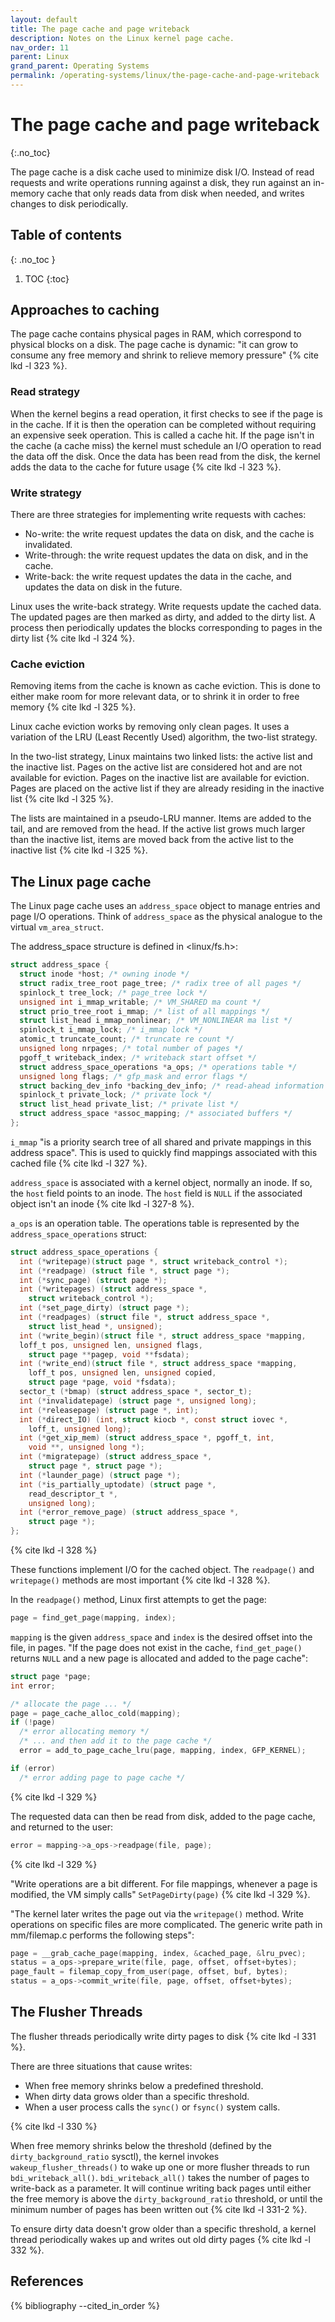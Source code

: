 ```yaml
---
layout: default
title: The page cache and page writeback
description: Notes on the Linux kernel page cache.
nav_order: 11
parent: Linux
grand_parent: Operating Systems
permalink: /operating-systems/linux/the-page-cache-and-page-writeback
---
```


<!-- prettier-ignore-start -->

# The page cache and page writeback
{:.no_toc}

The page cache is a disk cache used to minimize disk I/O. Instead of read requests and write operations running against a disk, they run against an in-memory cache that only reads data from disk when needed, and writes changes to disk periodically.

## Table of contents
{: .no_toc  }

1. TOC
{:toc}

<!-- prettier-ignore-end -->

## Approaches to caching

The page cache contains physical pages in RAM, which correspond to physical blocks on a disk. The page cache is dynamic: "it can grow to consume any free memory and shrink to relieve memory pressure" {% cite lkd -l 323 %}.

### Read strategy

When the kernel begins a read operation, it first checks to see if the page is in the cache. If it is then the operation can be completed without requiring an expensive seek operation. This is called a cache hit. If the page isn't in the cache (a cache miss) the kernel must schedule an I/O operation to read the data off the disk. Once the data has been read from the disk, the kernel adds the data to the cache for future usage {% cite lkd -l 323 %}.

### Write strategy

There are three strategies for implementing write requests with caches:

- No-write: the write request updates the data on disk, and the cache is invalidated.
- Write-through: the write request updates the data on disk, and in the cache.
- Write-back: the write request updates the data in the cache, and updates the data on disk in the future.

Linux uses the write-back strategy. Write requests update the cached data. The updated pages are then marked as dirty, and added to the dirty list. A process then periodically updates the blocks corresponding to pages in the dirty list {% cite lkd -l 324 %}.

### Cache eviction

Removing items from the cache is known as cache eviction. This is done to either make room for more relevant data, or to shrink it in order to free memory {% cite lkd -l 325 %}.

Linux cache eviction works by removing only clean pages. It uses a variation of the LRU (Least Recently Used) algorithm, the two-list strategy.

In the two-list strategy, Linux maintains two linked lists: the active list and the inactive list. Pages on the active list are considered hot and are not available for eviction. Pages on the inactive list are available for eviction. Pages are placed on the active list if they are already residing in the inactive list {% cite lkd -l 325 %}.

The lists are maintained in a pseudo-LRU manner. Items are added to the tail, and are removed from the head. If the active list grows much larger than the inactive list, items are moved back from the active list to the inactive list {% cite lkd -l 325 %}.

## The Linux page cache

The Linux page cache uses an `address_space` object to manage entries and page I/O operations. Think of `address_space` as the physical analogue to the virtual `vm_area_struct`.

The address_space structure is defined in <linux/fs.h>:

```c
struct address_space {
  struct inode *host; /* owning inode */
  struct radix_tree_root page_tree; /* radix tree of all pages */
  spinlock_t tree_lock; /* page_tree lock */
  unsigned int i_mmap_writable; /* VM_SHARED ma count */
  struct prio_tree_root i_mmap; /* list of all mappings */
  struct list_head i_mmap_nonlinear; /* VM_NONLINEAR ma list */
  spinlock_t i_mmap_lock; /* i_mmap lock */
  atomic_t truncate_count; /* truncate re count */
  unsigned long nrpages; /* total number of pages */
  pgoff_t writeback_index; /* writeback start offset */
  struct address_space_operations *a_ops; /* operations table */
  unsigned long flags; /* gfp_mask and error flags */
  struct backing_dev_info *backing_dev_info; /* read-ahead information */
  spinlock_t private_lock; /* private lock */
  struct list_head private_list; /* private list */
  struct address_space *assoc_mapping; /* associated buffers */
};
```

`i_mmap` "is a priority search tree of all shared and private mappings in this address space". This is used to quickly find mappings associated with this cached file {% cite lkd -l 327 %}.

`address_space` is associated with a kernel object, normally an inode. If so, the `host` field points to an inode. The `host` field is `NULL` if the associated object isn't an inode {% cite lkd -l 327-8 %}.

`a_ops` is an operation table. The operations table is represented by the `address_space_operations` struct:

```c
struct address_space_operations {
  int (*writepage)(struct page *, struct writeback_control *);
  int (*readpage) (struct file *, struct page *);
  int (*sync_page) (struct page *);
  int (*writepages) (struct address_space *,
    struct writeback_control *);
  int (*set_page_dirty) (struct page *);
  int (*readpages) (struct file *, struct address_space *,
    struct list_head *, unsigned);
  int (*write_begin)(struct file *, struct address_space *mapping,
  loff_t pos, unsigned len, unsigned flags,
    struct page **pagep, void **fsdata);
  int (*write_end)(struct file *, struct address_space *mapping,
    loff_t pos, unsigned len, unsigned copied,
    struct page *page, void *fsdata);
  sector_t (*bmap) (struct address_space *, sector_t);
  int (*invalidatepage) (struct page *, unsigned long);
  int (*releasepage) (struct page *, int);
  int (*direct_IO) (int, struct kiocb *, const struct iovec *,
    loff_t, unsigned long);
  int (*get_xip_mem) (struct address_space *, pgoff_t, int,
    void **, unsigned long *);
  int (*migratepage) (struct address_space *,
    struct page *, struct page *);
  int (*launder_page) (struct page *);
  int (*is_partially_uptodate) (struct page *,
    read_descriptor_t *,
    unsigned long);
  int (*error_remove_page) (struct address_space *,
    struct page *);
};
```

{% cite lkd -l 328 %}

These functions implement I/O for the cached object. The `readpage()` and `writepage()` methods are most important {% cite lkd -l 328 %}.

In the `readpage()` method, Linux first attempts to get the page:

```c
page = find_get_page(mapping, index);
```

`mapping` is the given `address_space` and `index` is the desired offset into the file, in pages. "If the page does not exist in the cache, `find_get_page()` returns `NULL` and a new page is allocated and added to the page cache":

```c
struct page *page;
int error;

/* allocate the page ... */
page = page_cache_alloc_cold(mapping);
if (!page)
  /* error allocating memory */
  /* ... and then add it to the page cache */
  error = add_to_page_cache_lru(page, mapping, index, GFP_KERNEL);

if (error)
  /* error adding page to page cache */
```

{% cite lkd -l 329 %}

The requested data can then be read from disk, added to the page cache, and returned to the user:

```c
error = mapping->a_ops->readpage(file, page);
```

{% cite lkd -l 329 %}

"Write operations are a bit different. For file mappings, whenever a page is modified, the VM simply calls" `SetPageDirty(page)` {% cite lkd -l 329 %}.

"The kernel later writes the page out via the `writepage()` method. Write operations on specific files are more complicated. The generic write path in mm/filemap.c performs the following steps":

```c
page = __grab_cache_page(mapping, index, &cached_page, &lru_pvec);
status = a_ops->prepare_write(file, page, offset, offset+bytes);
page_fault = filemap_copy_from_user(page, offset, buf, bytes);
status = a_ops->commit_write(file, page, offset, offset+bytes);
```

## The Flusher Threads

The flusher threads periodically write dirty pages to disk {% cite lkd -l 331 %}.

There are three situations that cause writes:

- When free memory shrinks below a predefined threshold.
- When dirty data grows older than a specific threshold.
- When a user process calls the `sync()` or `fsync()` system calls.

{% cite lkd -l 330 %}

When free memory shrinks below the threshold (defined by the `dirty_background_ratio` sysctl), the kernel invokes `wakeup_flusher_threads()` to wake up one or more flusher threads to run `bdi_writeback_all()`. `bdi_writeback_all()` takes the number of pages to write-back as a parameter. It will continue writing back pages until either the free memory is above the `dirty_background_ratio` threshold, or until the minimum number of pages has been written out {% cite lkd -l 331-2 %}.

To ensure dirty data doesn't grow older than a specific threshold, a kernel thread periodically wakes up and writes out old dirty pages {% cite lkd -l 332 %}.

## References

{% bibliography --cited_in_order %}
